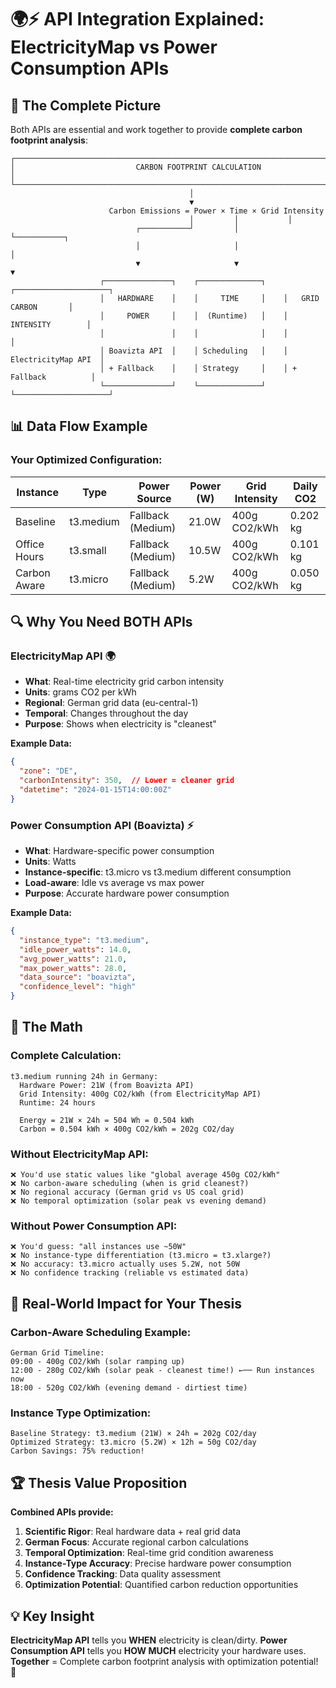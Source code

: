 # 🌍⚡ API Integration Explained: ElectricityMap vs Power Consumption APIs

## 🎯 The Complete Picture

Both APIs are essential and work together to provide **complete carbon footprint analysis**:

```
┌─────────────────────────────────────────────────────────────────────────────────┐
│                           CARBON FOOTPRINT CALCULATION                         │
└─────────────────────────────────────────────────────────────────────────────────┘
                                        │
                                        ▼
                      Carbon Emissions = Power × Time × Grid Intensity
                                        │         │           │
                            ┌───────────┘         │           └───────────┐
                            │                     │                       │
                            ▼                     ▼                       ▼
                    ┌───────────────┐    ┌──────────────┐    ┌─────────────────────┐
                    │   HARDWARE    │    │     TIME     │    │   GRID CARBON       │
                    │     POWER     │    │  (Runtime)   │    │    INTENSITY        │
                    │               │    │              │    │                     │
                    │ Boavizta API  │    │ Scheduling   │    │ ElectricityMap API  │
                    │ + Fallback    │    │ Strategy     │    │ + Fallback          │
                    └───────────────┘    └──────────────┘    └─────────────────────┘
```

## 📊 Data Flow Example

### **Your Optimized Configuration:**

| Instance | Type | Power Source | Power (W) | Grid Intensity | Daily CO2 |
|----------|------|-------------|-----------|----------------|-----------|
| Baseline | t3.medium | Fallback (Medium) | 21.0W | 400g CO2/kWh | 0.202 kg |
| Office Hours | t3.small | Fallback (Medium) | 10.5W | 400g CO2/kWh | 0.101 kg |
| Carbon Aware | t3.micro | Fallback (Medium) | 5.2W | 400g CO2/kWh | 0.050 kg |

## 🔍 Why You Need BOTH APIs

### **ElectricityMap API** 🌍
- **What**: Real-time electricity grid carbon intensity
- **Units**: grams CO2 per kWh
- **Regional**: German grid data (eu-central-1)
- **Temporal**: Changes throughout the day
- **Purpose**: Shows when electricity is "cleanest"

**Example Data:**
```json
{
  "zone": "DE", 
  "carbonIntensity": 350,  // Lower = cleaner grid
  "datetime": "2024-01-15T14:00:00Z"
}
```

### **Power Consumption API (Boavizta)** ⚡
- **What**: Hardware-specific power consumption
- **Units**: Watts
- **Instance-specific**: t3.micro vs t3.medium different consumption
- **Load-aware**: Idle vs average vs max power
- **Purpose**: Accurate hardware power consumption

**Example Data:**
```json
{
  "instance_type": "t3.medium",
  "idle_power_watts": 14.0,
  "avg_power_watts": 21.0,
  "max_power_watts": 28.0,
  "data_source": "boavizta",
  "confidence_level": "high"
}
```

## 🧮 The Math

### **Complete Calculation:**
```
t3.medium running 24h in Germany:
  Hardware Power: 21W (from Boavizta API)
  Grid Intensity: 400g CO2/kWh (from ElectricityMap API)
  Runtime: 24 hours
  
  Energy = 21W × 24h = 504 Wh = 0.504 kWh
  Carbon = 0.504 kWh × 400g CO2/kWh = 202g CO2/day
```

### **Without ElectricityMap API:**
```
❌ You'd use static values like "global average 450g CO2/kWh"
❌ No carbon-aware scheduling (when is grid cleanest?)
❌ No regional accuracy (German grid vs US coal grid)
❌ No temporal optimization (solar peak vs evening demand)
```

### **Without Power Consumption API:**
```
❌ You'd guess: "all instances use ~50W"
❌ No instance-type differentiation (t3.micro = t3.xlarge?)
❌ No accuracy: t3.micro actually uses 5.2W, not 50W
❌ No confidence tracking (reliable vs estimated data)
```

## 🎯 Real-World Impact for Your Thesis

### **Carbon-Aware Scheduling Example:**
```
German Grid Timeline:
09:00 - 400g CO2/kWh (solar ramping up)
12:00 - 280g CO2/kWh (solar peak - cleanest time!) ←── Run instances now
18:00 - 520g CO2/kWh (evening demand - dirtiest time)
```

### **Instance Type Optimization:**
```
Baseline Strategy: t3.medium (21W) × 24h = 202g CO2/day
Optimized Strategy: t3.micro (5.2W) × 12h = 50g CO2/day
Carbon Savings: 75% reduction!
```

## 🏆 Thesis Value Proposition

**Combined APIs provide:**
1. **Scientific Rigor**: Real hardware data + real grid data
2. **German Focus**: Accurate regional carbon calculations  
3. **Temporal Optimization**: Real-time grid condition awareness
4. **Instance-Type Accuracy**: Precise hardware power consumption
5. **Confidence Tracking**: Data quality assessment
6. **Optimization Potential**: Quantified carbon reduction opportunities

## 💡 Key Insight

**ElectricityMap API** tells you **WHEN** electricity is clean/dirty.
**Power Consumption API** tells you **HOW MUCH** electricity your hardware uses.
**Together** = Complete carbon footprint analysis with optimization potential! 🎯